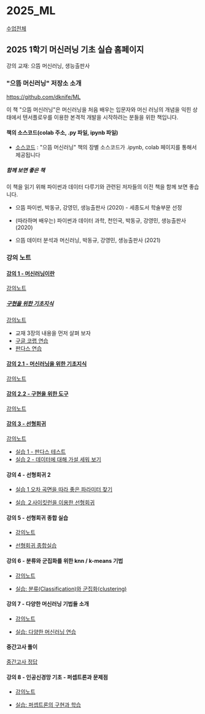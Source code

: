 # 2025_ML

[수업전체](https://github.com/dknife/dknife.github.io/wiki/Lecture_Homepage)

## 2025 1학기 머신러닝 기초 실습 홈페이지

강의 교재: 으뜸 머신러닝, 생능출판사

### "으뜸 머신러닝" 저장소 소개

https://github.com/dknife/ML

이 책 "으뜸 머신러닝"은 머신러닝을 처음 배우는 입문자와 머신 러닝의 개념을 익힌 상태에서 텐서플로우를 이용한 본격적 개발을 시작하려는 분들을 위한 책입니다.

#### 책의 소스코드(colab 주소, .py 파일, ipynb 파일)
* [소스코드](https://github.com/dknife/ML/tree/main/Source/README.md)
: "으뜸 머신러닝" 책의 장별 소스코드가 .ipynb, colab 페이지를 통해서 제공됩니다

##### 함께 보면 좋은 책

이 책을 읽기 위해 파이썬과 데이터 다루기와 관련된 저자들의 이전 책을 함께 보면 좋습니다. 

* 으뜸 파이썬, 박동규, 강영민, 생능출판사 (2020) - 세종도서 학술부문 선정

* (따라하며 배우는) 파이썬과 데이터 과학, 천인국, 박동규, 강영민, 생능출판사 (2020)

* 으뜸 데이터 분석과 머신러닝, 박동규, 강영민, 생능출판사 (2021)

### 강의 노트

#### [강의 1 - 머신러닝이란](https://github.com/dknife/2025_ML/raw/main/Lec/01%EC%9E%A5_%EB%A8%B8%EC%8B%A0%EB%9F%AC%EB%8B%9D%EC%9D%B4%EB%9E%80.pdf)

[강의노트]((https://github.com/dknife/2025_ML/raw/main/Lec/01%EC%9E%A5_%EB%A8%B8%EC%8B%A0%EB%9F%AC%EB%8B%9D%EC%9D%B4%EB%9E%80.pdf))

##### [구현을 위한 기초지식](https://github.com/dknife/2025_ML/raw/main/Lec/03%EC%9E%A5_%EA%B5%AC%ED%98%84%EC%9D%84%EC%9C%84%ED%95%9C%20%EB%8F%84%EA%B5%AC.pdf)

[강의노트](https://github.com/dknife/2025_ML/raw/main/Lec/03%EC%9E%A5_%EA%B5%AC%ED%98%84%EC%9D%84%EC%9C%84%ED%95%9C%20%EB%8F%84%EA%B5%AC.pdf)

* 교재 3장의 내용을 먼저 살펴 보자
* [구글 코랩 연습](https://colab.research.google.com/drive/1I_4N0oOMNUjWa9pL48iCX5ypcgBy1xGm#scrollTo=aS83clRuGPss)
* [판다스 연습](https://colab.research.google.com/drive/1iRBXjqZJxPVKLBnvQVY4nSN_bQP64RDD)

#### [강의 2.1 - 머신러닝을 위한 기초지식](https://github.com/dknife/2025_ML/raw/main/Lec/02%EC%9E%A5_%EB%A8%B8%EC%8B%A0%EB%9F%AC%EB%8B%9D%EC%9D%84%20%EC%9C%84%ED%95%9C%20%EA%B8%B0%EC%B4%88%EC%A7%80%EC%8B%9D.pdf)

[강의노트](https://github.com/dknife/2025_ML/raw/main/Lec/02%EC%9E%A5_%EB%A8%B8%EC%8B%A0%EB%9F%AC%EB%8B%9D%EC%9D%84%20%EC%9C%84%ED%95%9C%20%EA%B8%B0%EC%B4%88%EC%A7%80%EC%8B%9D.pdf)

#### [강의 2.2 - 구현을 위한 도구](https://github.com/dknife/2025_ML/raw/main/Lec/03%EC%9E%A5_%EA%B5%AC%ED%98%84%EC%9D%84%EC%9C%84%ED%95%9C%20%EB%8F%84%EA%B5%AC.pdf)

[강의노트](https://github.com/dknife/2025_ML/raw/main/Lec/03%EC%9E%A5_%EA%B5%AC%ED%98%84%EC%9D%84%EC%9C%84%ED%95%9C%20%EB%8F%84%EA%B5%AC.pdf)

#### [강의 3 - 선형회귀](https://github.com/dknife/2025_ML/raw/main/Lec/04%EC%9E%A5_%EC%84%A0%ED%98%95%20%ED%9A%8C%EA%B7%80%EB%A1%9C%20%EC%9D%B4%ED%95%B4%ED%95%98%EB%8A%94%20%EC%A7%80%EB%8F%84%ED%95%99%EC%8A%B5.pdf)

[강의노트](https://github.com/dknife/2025_ML/raw/main/Lec/04%EC%9E%A5_%EC%84%A0%ED%98%95%20%ED%9A%8C%EA%B7%80%EB%A1%9C%20%EC%9D%B4%ED%95%B4%ED%95%98%EB%8A%94%20%EC%A7%80%EB%8F%84%ED%95%99%EC%8A%B5.pdf)

* [실습 1 - 판다스 테스트](https://colab.research.google.com/drive/1ilskffIYavRFGhAUSThK9DOY-WHUAEQN?usp=sharing)
* [실습 2 - 데이터에 대해 가설 세워 보기](https://colab.research.google.com/drive/1eDIiD3Pc7Dh2ujP5PX9e7BUUVa_0xVz1?usp=sharing)

#### 강의 4 - 선형회귀 2
* [실습 1 오차 곡면을 따라 좋은 파라미터 찾기](https://colab.research.google.com/drive/1p8JkOnhzB8rxaRoSeyJBJwVdPKQwmzpr?usp=sharing)

* [실습 ２사이킷런을 이용한 선형회귀](https://colab.research.google.com/drive/1NQF-ZG26E7ZfEF9MCfrBcRJKmsYxMDVp?usp=sharing)

#### 강의 5 - 선형회귀 종합 실습

* [강의노트](https://github.com/dknife/2025_ML/raw/main/Lec/04%EC%9E%A5_%EC%84%A0%ED%98%95%ED%9A%8C%EA%B7%80_%EC%A2%85%ED%95%A9%EC%8B%A4%EC%8A%B5.pdf)

* [선형회귀 종합실습](https://colab.research.google.com/drive/16Tb56ZGuaw26R-B1HXFcsa6NuhhU_N0-?usp=sharing)

#### 강의 6 - 분류와 군집화를 위한 knn / k-means 기법

* [강의노트](https://github.com/dknife/2025_ML/raw/main/Lec/05%EC%9E%A5_%EB%B6%84%EB%A5%98%EC%99%80%20%EA%B5%B0%EC%A7%91%ED%99%94%EB%A1%9C%20%EC%9D%B4%ED%95%B4%ED%95%98%EB%8A%94%20%EC%A7%80%EB%8F%84%20%ED%95%99%EC%8A%B5%EA%B3%BC%20%EB%B9%84%EC%A7%80%EB%8F%84%20%ED%95%99%EC%8A%B5.pdf)

* [실습: 분류(Classification)와 군집화(clustering)](https://colab.research.google.com/drive/1KSL8dkeySBju8TDnPkQNUo30oc7I9DYV?usp=sharing)

#### 강의 7 - 다양한 머신러닝 기법들 소개

* [강의노트](https://github.com/dknife/2025_ML/raw/main/Lec/06%EC%9E%A5_%EB%8B%A4%EC%96%91%ED%95%9C%20%EB%A8%B8%EC%8B%A0%EB%9F%AC%EB%8B%9D%20%EA%B8%B0%EB%B2%95%EB%93%A4%20-%20%EB%8B%A4%ED%95%AD%20%ED%9A%8C%EA%B7%80%2C%20%EA%B2%B0%EC%A0%95%20%ED%8A%B8%EB%A6%AC%2C%20SVM.pdf)

* [실습: 다양한 머신러닝 연습](https://colab.research.google.com/drive/1HXHCs301K7Fmjoz-N4Ehfz6Nf0elC2k3?usp=sharing)

#### 중간고사 풀이

[중간고사 정답](https://colab.research.google.com/drive/1b__ZJIt-lIImWWYeFV6IFana-Xgn_xxD?usp=sharing)

#### 강의 8 - 인공신경망 기초 - 퍼셉트론과 문제점

* [강의노트](https://github.com/dknife/2025_ML/raw/main/Lec/07%EC%9E%A5_%EC%9D%B8%EA%B3%B5%20%EC%8B%A0%EA%B2%BD%EB%A7%9D%20%EA%B8%B0%EC%B4%88%20-%20Part1%20%ED%8D%BC%EC%85%89%ED%8A%B8%EB%A1%A0%EA%B3%BC%20%EB%AC%B8%EC%A0%9C.pdf)

* [실습: 퍼셉트론의 구현과 학습](https://colab.research.google.com/drive/1CakzEE77Hzg6Gcy9NIvXhwURaHqzugsu?usp=sharing)
